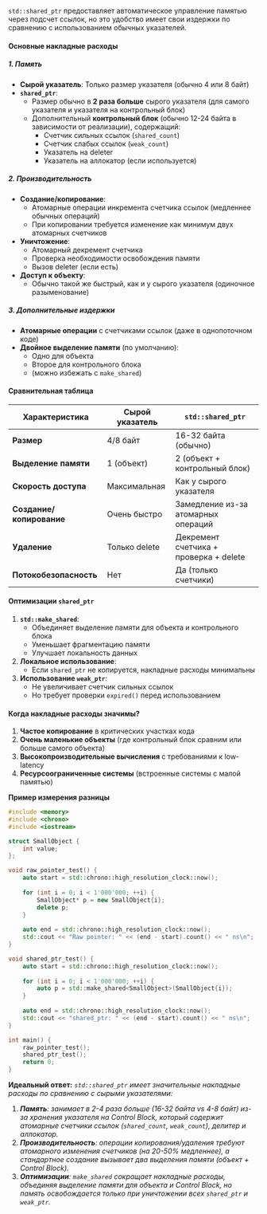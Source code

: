 `std::shared_ptr` предоставляет автоматическое управление памятью через подсчет ссылок, но это удобство имеет свои издержки по сравнению с использованием обычных указателей.

#### **Основные накладные расходы**

##### **1. Память**
- **Сырой указатель**: Только размер указателя (обычно 4 или 8 байт)
- **`shared_ptr`**:
  - Размер обычно в **2 раза больше** сырого указателя (для самого указателя и указателя на контрольный блок)
  - Дополнительный **контрольный блок** (обычно 12-24 байта в зависимости от реализации), содержащий:
    - Счетчик сильных ссылок (`shared_count`)
    - Счетчик слабых ссылок (`weak_count`)
    - Указатель на deleter
    - Указатель на аллокатор (если используется)

##### **2. Производительность**
- **Создание/копирование**:
  - Атомарные операции инкремента счетчика ссылок (медленнее обычных операций)
  - При копировании требуется изменение как минимум двух атомарных счетчиков
- **Уничтожение**:
  - Атомарный декремент счетчика
  - Проверка необходимости освобождения памяти
  - Вызов deleter (если есть)
- **Доступ к объекту**:
  - Обычно такой же быстрый, как и у сырого указателя (одиночное разыменование)

##### **3. Дополнительные издержки**
- **Атомарные операции** с счетчиками ссылок (даже в однопоточном коде)
- **Двойное выделение памяти** (по умолчанию):
  - Одно для объекта
  - Второе для контрольного блока
  - (можно избежать с `make_shared`)

#### **Сравнительная таблица**

| Характеристика          | Сырой указатель       | `std::shared_ptr`      |
|-------------------------|-----------------------|------------------------|
| **Размер**              | 4/8 байт             | 16-32 байта (обычно)   |
| **Выделение памяти**    | 1 (объект)           | 2 (объект + контрольный блок) |
| **Скорость доступа**    | Максимальная         | Как у сырого указателя |
| **Создание/копирование**| Очень быстро         | Замедление из-за атомарных операций |
| **Удаление**            | Только delete        | Декремент счетчика + проверка + delete |
| **Потокобезопасность**  | Нет                  | Да (только счетчики)   |

#### **Оптимизации `shared_ptr`**
1. **`std::make_shared`**:
   - Объединяет выделение памяти для объекта и контрольного блока
   - Уменьшает фрагментацию памяти
   - Улучшает локальность данных
2. **Локальное использование**:
   - Если `shared_ptr` не копируется, накладные расходы минимальны
3. **Использование `weak_ptr`**:
   - Не увеличивает счетчик сильных ссылок
   - Но требует проверки `expired()` перед использованием

#### **Когда накладные расходы значимы?**
1. **Частое копирование** в критических участках кода
2. **Очень маленькие объекты** (где контрольный блок сравним или больше самого объекта)
3. **Высокопроизводительные вычисления** с требованиями к low-latency
4. **Ресурсоограниченные системы** (встроенные системы с малой памятью)

**Пример измерения разницы**
```cpp
#include <memory>
#include <chrono>
#include <iostream>

struct SmallObject {
    int value;
};

void raw_pointer_test() {
    auto start = std::chrono::high_resolution_clock::now();
    
    for (int i = 0; i < 1'000'000; ++i) {
        SmallObject* p = new SmallObject{i};
        delete p;
    }
    
    auto end = std::chrono::high_resolution_clock::now();
    std::cout << "Raw pointer: " << (end - start).count() << " ns\n";
}

void shared_ptr_test() {
    auto start = std::chrono::high_resolution_clock::now();
    
    for (int i = 0; i < 1'000'000; ++i) {
        auto p = std::make_shared<SmallObject>(SmallObject{i});
    }
    
    auto end = std::chrono::high_resolution_clock::now();
    std::cout << "shared_ptr: " << (end - start).count() << " ns\n";
}

int main() {
    raw_pointer_test();
    shared_ptr_test();
    return 0;
}
```

**Идеальный ответ:**
*`std::shared_ptr` имеет значительные накладные расходы по сравнению с сырыми указателями:*  
1. ***Память**: занимает в 2-4 раза больше (16-32 байта vs 4-8 байт) из-за хранения указателя на Control Block, который содержит атомарные счетчики ссылок (`shared_count`, `weak_count`), делитер и аллокатор.*
2. ***Производительность**: операции копирования/удаления требуют атомарного изменения счетчиков (на 20-50% медленнее), а стандартное создание вызывает два выделения памяти (объект + Control Block).*
3. ***Оптимизации**: `make_shared` сокращает накладные расходы, объединяя выделение памяти для объекта и Control Block, но память освобождается только при уничтожении всех `shared_ptr` и `weak_ptr`.*